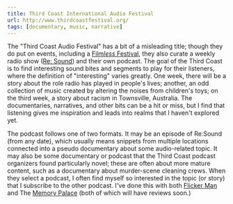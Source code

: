 ```yaml
---
title: Third Coast International Audio Festival
url: http://www.thirdcoastfestival.org/
tags: [documentary, music, narrative]
---
```

The "Third Coast Audio Festival" has a bit of a misleading title; though they
do put on events, including a [Film*less*
Festival](http://www.thirdcoastfestival.org/happenings/filmless-festival),
they also curate a weekly radio show ([Re:
Sound](http://www.thirdcoastfestival.org/broadcasts/re-sound)) and their own
podcast. The goal of the Third Coast is to find interesting sound bites and
segments to play for their listeners, where the definition of "interesting"
varies greatly. One week, there will be a story about the role radio has
played in people's lives; another, an odd collection of music created by
altering the noises from children's toys; on the third week, a story about
racism in Townsville, Australia. The documentaries, narratives, and other bits
can be a hit or miss, but I find that listening gives me inspiration and leads
into realms that I haven't explored yet.

The podcast follows one of two formats. It may be an episode of Re:Sound (from
any date), which usually means snippets from multiple locations connected into
a pseudo documentary about some audio-related topic. It may also be some
documentary or podcast that the Third Coast podcast organizers found
particularly novel; these are often about more mature content, such as a
documentary about murder-scene cleaning crews. When they select a podcast, I
often find myself so interested in the topic (or story) that I subscribe to
the other podcast. I've done this with both [Flicker
Man](http://www.theflickerman.com/) and The [Memory
Palace](http://thememorypalace.us/) (both of which will have reviews soon.)


